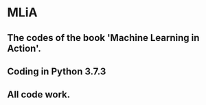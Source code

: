 # MLiA
## The codes of the book 'Machine Learning in Action'.  
## Coding in Python 3.7.3
## All code work.
